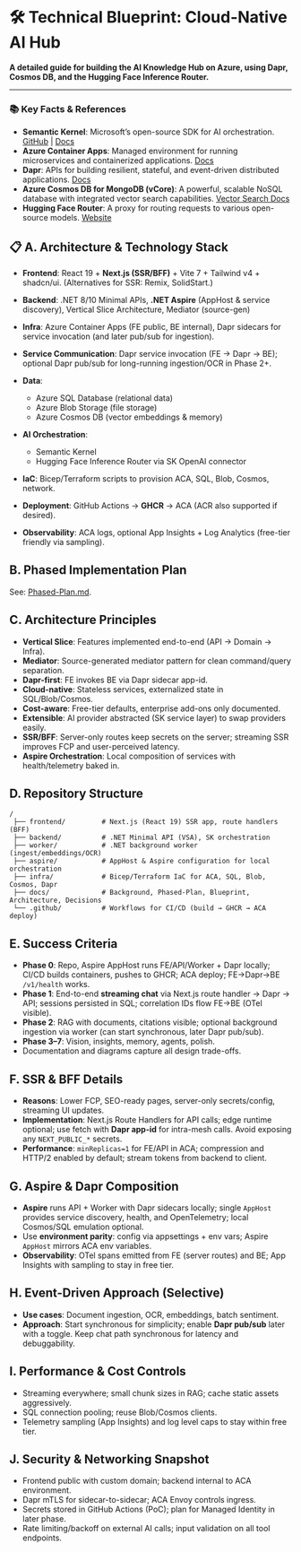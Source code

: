 # 🛠️ Technical Blueprint: Cloud-Native AI Hub

**A detailed guide for building the AI Knowledge Hub on Azure, using Dapr, Cosmos DB, and the Hugging Face Inference Router.**

---

### 📚 Key Facts & References

* **Semantic Kernel**: Microsoft’s open-source SDK for AI orchestration. [GitHub](https://github.com/microsoft/semantic-kernel) | [Docs](https://learn.microsoft.com/en-us/semantic-kernel/overview/)
* **Azure Container Apps**: Managed environment for running microservices and containerized applications. [Docs](https://learn.microsoft.com/en-us/azure/container-apps/)
* **Dapr**: APIs for building resilient, stateful, and event-driven distributed applications. [Docs](https://docs.dapr.io/)
* **Azure Cosmos DB for MongoDB (vCore)**: A powerful, scalable NoSQL database with integrated vector search capabilities. [Vector Search Docs](https://learn.microsoft.com/en-us/azure/cosmos-db/mongodb/vcore/vector-search)
* **Hugging Face Router**: A proxy for routing requests to various open-source models. [Website](https://huggingface.co/inference-endpoints/router)

## 📋 A. Architecture & Technology Stack

* **Frontend**: React 19 + **Next.js (SSR/BFF)** + Vite 7 + Tailwind v4 + shadcn/ui. (Alternatives for SSR: Remix, SolidStart.)
* **Backend**: .NET 8/10 Minimal APIs, **.NET Aspire** (AppHost & service discovery), Vertical Slice Architecture, Mediator (source-gen)
* **Infra**: Azure Container Apps (FE public, BE internal), Dapr sidecars for service invocation (and later pub/sub for ingestion).
* **Service Communication**: Dapr service invocation (FE → Dapr → BE); optional Dapr pub/sub for long-running ingestion/OCR in Phase 2+.
* **Data**:

  * Azure SQL Database (relational data)
  * Azure Blob Storage (file storage)
  * Azure Cosmos DB (vector embeddings & memory)
* **AI Orchestration**:

  * Semantic Kernel
  * Hugging Face Inference Router via SK OpenAI connector
* **IaC**: Bicep/Terraform scripts to provision ACA, SQL, Blob, Cosmos, network.
* **Deployment**: GitHub Actions → **GHCR** → ACA (ACR also supported if desired).
* **Observability**: ACA logs, optional App Insights + Log Analytics (free-tier friendly via sampling).

## B. Phased Implementation Plan

See: [Phased-Plan.md](/docs/plans/Phased_Plan.md).

## C. Architecture Principles

* **Vertical Slice**: Features implemented end-to-end (API → Domain → Infra).
* **Mediator**: Source-generated mediator pattern for clean command/query separation.
* **Dapr-first**: FE invokes BE via Dapr sidecar app-id.
* **Cloud-native**: Stateless services, externalized state in SQL/Blob/Cosmos.
* **Cost-aware**: Free-tier defaults, enterprise add-ons only documented.
* **Extensible**: AI provider abstracted (SK service layer) to swap providers easily.
* **SSR/BFF**: Server-only routes keep secrets on the server; streaming SSR improves FCP and user-perceived latency.
* **Aspire Orchestration**: Local composition of services with health/telemetry baked in.

## D. Repository Structure

```
/
 ├── frontend/         # Next.js (React 19) SSR app, route handlers (BFF)
 ├── backend/          # .NET Minimal API (VSA), SK orchestration
 ├── worker/           # .NET background worker (ingest/embeddings/OCR)
 ├── aspire/           # AppHost & Aspire configuration for local orchestration
 ├── infra/            # Bicep/Terraform IaC for ACA, SQL, Blob, Cosmos, Dapr
 ├── docs/             # Background, Phased-Plan, Blueprint, Architecture, Decisions
 └── .github/          # Workflows for CI/CD (build → GHCR → ACA deploy)
```

## E. Success Criteria

* **Phase 0**: Repo, Aspire AppHost runs FE/API/Worker + Dapr locally; CI/CD builds containers, pushes to GHCR; ACA deploy; FE→Dapr→BE `/v1/health` works.
* **Phase 1**: End-to-end **streaming chat** via Next.js route handler → Dapr → API; sessions persisted in SQL; correlation IDs flow FE→BE (OTel visible).
* **Phase 2**: RAG with documents, citations visible; optional background ingestion via worker (can start synchronous, later Dapr pub/sub).
* **Phase 3–7**: Vision, insights, memory, agents, polish.
* Documentation and diagrams capture all design trade-offs.

## F. SSR & BFF Details

* **Reasons**: Lower FCP, SEO-ready pages, server-only secrets/config, streaming UI updates.
* **Implementation**: Next.js Route Handlers for API calls; edge runtime optional; use fetch with **Dapr app-id** for intra-mesh calls. Avoid exposing any `NEXT_PUBLIC_*` secrets.
* **Performance**: `minReplicas=1` for FE/API in ACA; compression and HTTP/2 enabled by default; stream tokens from backend to client.

## G. Aspire & Dapr Composition

* **Aspire** runs API + Worker with Dapr sidecars locally; single `AppHost` provides service discovery, health, and OpenTelemetry; local Cosmos/SQL emulation optional.
* Use **environment parity**: config via appsettings + env vars; Aspire `AppHost` mirrors ACA env variables.
* **Observability**: OTel spans emitted from FE (server routes) and BE; App Insights with sampling to stay in free tier.

## H. Event-Driven Approach (Selective)

* **Use cases**: Document ingestion, OCR, embeddings, batch sentiment.
* **Approach**: Start synchronous for simplicity; enable **Dapr pub/sub** later with a toggle. Keep chat path synchronous for latency and debuggability.

## I. Performance & Cost Controls

* Streaming everywhere; small chunk sizes in RAG; cache static assets aggressively.
* SQL connection pooling; reuse Blob/Cosmos clients.
* Telemetry sampling (App Insights) and log level caps to stay within free tier.

## J. Security & Networking Snapshot

* Frontend public with custom domain; backend internal to ACA environment.
* Dapr mTLS for sidecar-to-sidecar; ACA Envoy controls ingress.
* Secrets stored in GitHub Actions (PoC); plan for Managed Identity in later phase.
* Rate limiting/backoff on external AI calls; input validation on all tool endpoints.

